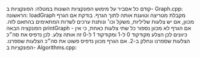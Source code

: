קודם כל אסביר על מימוש הפונקציות השונות במטלה:
הפונקציות ב- Graph.cpp: הראשונה: loadGraph מקבלת מטריצה וטוענת אותה לתוך הגרף.
בודקת אם הגרף מכוון, אם יש צלעות שליליות, משקל וכו׳ ונותנת ערכים לשדות המתאימים בהתאם לזה.
הפונקציה הבאה printGraph - אם הגרף לא מכוון נספור כל שתי צלעות כאחת, כי אין כיוונים לכן הצלע מקודקוד 0 ל-1
ומקודקוד 1 ל-0 זה אותה צלע. לכן נדפיס את סה״כ הצלעות שספרנו ונחלק ב-2.
אם הגרף מכוון נדפיס פשוט את סה״כ הצלעות שספרנו.
הפונקציות ב- Algorithms.cpp: 
